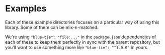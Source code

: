 # Examples

Each of these example directories focuses on a particular way of using this library.
Some of them can be mix-n-matched.

We're using `"blue-tie": "file:..."` in the `package.json` dependencies of each of these
to keep them perfectly in sync with the parent repository,
but you'll want to use something more like `"blue-tie": "^1.0.0"` in yours.
